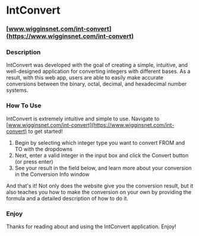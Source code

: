 # IntConvert

### [www.wigginsnet.com/int-convert](https://www.wigginsnet.com/int-convert)

### Description
IntConvert was developed with the goal of creating a simple, intuitive, and well-designed application for converting integers with different bases. As a result, with this web app, users are able to easily make accurate conversions between the binary, octal, decimal, and hexadecimal number systems.

### How To Use
IntConvert is extremely intuitive and simple to use. Navigate to [www.wigginsnet.com/int-convert](https://www.wigginsnet.com/int-convert) to get started!
1. Begin by selecting which integer type you want to convert FROM and TO with the dropdowns
2. Next, enter a valid integer in the input box and click the Convert button (or press enter)
3. See your result in the field below, and learn more about your conversion in the Conversion Info window

And that's it! Not only does the website give you the conversion result, but it also teaches you how to make the conversion on your own by providing the formula and a detailed description of how to do it.

### Enjoy
Thanks for reading about and using the IntConvert application. Enjoy!